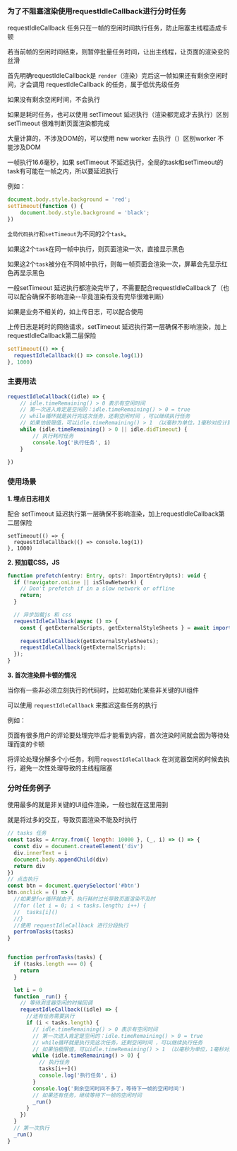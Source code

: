 ### 为了不阻塞渲染使用requestIdleCallback进行分时任务

requestIdleCallback 任务只在一帧的空闲时间执行任务，防止阻塞主线程造成卡顿

若当前帧的空闲时间结束，则暂停批量任务时间，让出主线程，让页面的渲染变的丝滑



首先明确requestIdleCallback是 `render`（渲染）完后这一帧如果还有剩余空闲时间，才会调用 requestIdleCallback 的任务，属于低优先级任务

如果没有剩余空闲时间，不会执行



如果是耗时任务，也可以使用 setTimeout 延迟执行（渲染都完成才去执行）区别setTimeout 很难判断页面渲染都完成



大量计算的，不涉及DOM的，可以使用 new  worker 去执行（）区别worker 不能涉及DOM





一帧执行16.6毫秒，如果 setTimeout 不延迟执行，全局的task和setTimeout的task有可能在一帧之内，所以要延迟执行

例如：

```js
document.body.style.background = 'red';
setTimeout(function () {
    document.body.style.background = 'black';
})
```

`全局代码执行`和`setTimeout`为不同的2个`task`。

如果这2个`task`在同一帧中执行，则页面渲染一次，直接显示黑色

如果这2个`task`被分在不同帧中执行，则每一帧页面会渲染一次，屏幕会先显示红色再显示黑色





一般setTimeout 延迟执行都渲染完毕了，不需要配合requestIdleCallback了（也可以配合确保不影响渲染--毕竟渲染有没有完毕很难判断）

如果是业务不相关的，如上传日志，可以配合使用

上传日志是耗时的网络请求，setTimeout 延迟执行第一层确保不影响渲染，加上requestIdleCallback第二层保险

```js
setTimeout(() => {
  requestIdleCallback(() => console.log(1))
}, 1000)
```



### 主要用法

```js
requestIdleCallback((idle) => {
    // idle.timeRemaining() > 0 表示有空闲时间 
    // 第一次进入肯定是空闲的：idle.timeRemaining() > 0 = true
    // while循环就是执行完这次任务，还剩空闲时间 ，可以继续执行任务
    // 如果怕极限值，可以idle.timeRemaining() > 1 （以毫秒为单位，1毫秒对应计算来说是很长的）
    while (idle.timeRemaining() > 0 || idle.didTimeout) {
        // 执行耗时任务
        console.log('执行任务', i)
    }
	
})
```





### 使用场景

**1. 埋点日志相关**

配合 setTimeout 延迟执行第一层确保不影响渲染，加上requestIdleCallback第二层保险

```
setTimeout(() => {
  requestIdleCallback(() => console.log(1))
}, 1000)
```

**2. 预加载CSS，JS**

```js
function prefetch(entry: Entry, opts?: ImportEntryOpts): void {
  if (!navigator.onLine || isSlowNetwork) {
    // Don't prefetch if in a slow network or offline
    return;
  }

  // 异步加载js 和 css  
  requestIdleCallback(async () => {
    const { getExternalScripts, getExternalStyleSheets } = await importEntry(entry, opts);
    
    requestIdleCallback(getExternalStyleSheets);
    requestIdleCallback(getExternalScripts);
  });
}
```

**3. 首次渲染屏卡顿的情况**

当你有一些非必须立刻执行的代码时，比如初始化某些非关键的UI组件

可以使用 `requestIdleCallback` 来推迟这些任务的执行

例如：

页面有很多用户的评论要处理完毕后才能看到内容，首次渲染时间就会因为等待处理而变的卡顿

将评论处理分解多个小任务，利用`requestIdleCallback` 在浏览器空闲的时候去执行，避免一次性处理导致的主线程阻塞







### 分时任务例子

使用最多的就是非关键的UI组件渲染，一般也就在这里用到

就是将过多的交互，导致页面渲染不能及时执行

```js
// tasks 任务
const tasks = Array.from({ length: 10000 }, (_, i) => () => {
  const div = document.createElement('div')
  div.innerText = i
  document.body.appendChild(div)
  return div
})
// 点击执行
const btn = document.querySelector('#btn')
btn.onclick = () => {
  //如果是for循环就由于，执行耗时过长导致页面渲染不及时
  //for (let i = 0; i < tasks.length; i++) {
  //  tasks[i]()
  //}
  //使用 requestIdleCallback 进行分段执行
  perfromTasks(tasks)
}


function perfromTasks(tasks) {
  if (tasks.length === 0) {
    return
  }

  let i = 0
  function _run() {
    // 等待浏览器空闲的时候回调
    requestIdleCallback((idle) => {
      //还有任务需要执行  
      if (i < tasks.length) {
        // idle.timeRemaining() > 0 表示有空闲时间 
        // 第一次进入肯定是空闲的：idle.timeRemaining() > 0 = true
        // while循环就是执行完这次任务，还剩空闲时间 ，可以继续执行任务
        // 如果怕极限值，可以idle.timeRemaining() > 1 （以毫秒为单位，1毫秒对应计算来说是很长的）
        while (idle.timeRemaining() > 0) {
          // 执行任务
          tasks[i++]()
          console.log('执行任务', i)
        }
        console.log('剩余空闲时间不多了，等待下一帧的空闲时间')
        // 如果还有任务，继续等待下一帧的空闲时间
        _run()
      }
    })
  }
  // 第一次执行
  _run()
}

```

































